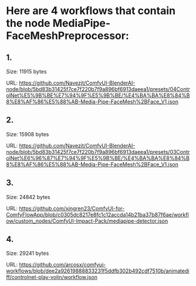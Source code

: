# Here are 4 workflows that contain the node MediaPipe-FaceMeshPreprocessor:

## 1. 

Size: 11915 bytes

URL: https://github.com/Navezjt/ComfyUI-BlenderAI-node/blob/5bd83b31425f7ce7f220b7f9a896bf6913daeea1/presets/04ControlNet%E5%9B%BE%E7%94%9F%E5%9B%BE/%E4%BA%BA%E8%84%B8%E8%AF%86%E5%88%AB-Media-Pipe-FaceMesh%2BFace_V1.json

## 2. 

Size: 15908 bytes

URL: https://github.com/Navezjt/ComfyUI-BlenderAI-node/blob/5bd83b31425f7ce7f220b7f9a896bf6913daeea1/presets/03ControlNet%E6%96%87%E7%94%9F%E5%9B%BE/%E4%BA%BA%E8%84%B8%E8%AF%86%E5%88%AB-Media-Pipe-FaceMesh%2BFace_V1.json

## 3. 

Size: 24842 bytes

URL: https://github.com/xingren23/ComfyUI-for-ComfyFlowApp/blob/c0305dc8217e8fc1c12accda14b21ba37b87f6ae/workflow/custom_nodes/ComfyUI-Impact-Pack/mediapipe-detector.json

## 4. 

Size: 29241 bytes

URL: https://github.com/arcosx/comfyui-workflows/blob/dee2a92619888833231f5ddfb302b492cdf7510b/animatediff/controlnet-play-volin/workflow.json

